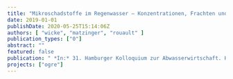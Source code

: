 ```yaml
---
title: "Mikroschadstoffe im Regenwasser – Konzentrationen, Frachten und Vergleich mit Emissionen im Schmutzwasser"
date: 2019-01-01
publishDate: 2020-05-25T15:14:06Z
authors: [ "wicke", "matzinger", "rouault" ]
publication_types: ["0"]
abstract: ""
featured: false
publication: " *In:* 31. Hamburger Kolloquium zur Abwasserwirtschaft. Hamburg, Germany. 18-19  September 2019"
projects: ["ogre"]
---
```


